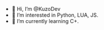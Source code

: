 - 👋 Hi, I’m @KuzoDev
- 👀 I’m interested in Python, LUA, JS.
- 🌱 I’m currently learning C+.

<!---
KuzoDev/KuzoDev is a ✨ special ✨ repository because its `README.md` (this file) appears on your GitHub profile.
You can click the Preview link to take a look at your changes.
--->
